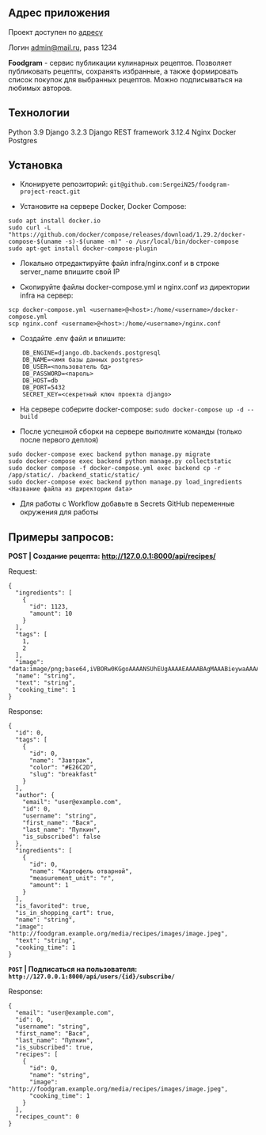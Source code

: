 
## Адрес приложения
Проект доступен по [адресу](https://foodgramsn.ddns.net/recipes)

Логин admin@mail.ru, pass 1234

**Foodgram** - сервис публикации кулинарных рецептов. Позволяет публиковать рецепты, сохранять избранные, а также формировать список покупок для выбранных рецептов. Можно подписываться на любимых авторов.

## Технологии
Python 3.9
Django 3.2.3
Django REST framework 3.12.4
Nginx
Docker
Postgres

## Установка
* Клонируете репозиторий:
`git@github.com:SergeiN25/foodgram-project-react.git`

* Установите на сервере Docker, Docker Compose:
```
sudo apt install docker.io
sudo curl -L "https://github.com/docker/compose/releases/download/1.29.2/docker-compose-$(uname -s)-$(uname -m)" -o /usr/local/bin/docker-compose
sudo apt-get install docker-compose-plugin
```

* Локально отредактируйте файл infra/nginx.conf и в строке server_name впишите свой IP

* Скопируйте файлы docker-compose.yml и nginx.conf из директории infra на сервер:
```
scp docker-compose.yml <username>@<host>:/home/<username>/docker-compose.yml
scp nginx.conf <username>@<host>:/home/<username>/nginx.conf
```

* Cоздайте .env файл и впишите:
```
    DB_ENGINE=django.db.backends.postgresql
    DB_NAME=<имя базы данных postgres>
    DB_USER=<пользователь бд>
    DB_PASSWORD=<пароль>
    DB_HOST=db
    DB_PORT=5432
    SECRET_KEY=<секретный ключ проекта django>
```
* На сервере соберите docker-compose:
`sudo docker-compose up -d --build`

* После успешной сборки на сервере выполните команды (только после первого деплоя)
```
sudo docker-compose exec backend python manage.py migrate
sudo docker-compose exec backend python manage.py collectstatic
sudo docker compose -f docker-compose.yml exec backend cp -r /app/static/. /backend_static/static/
sudo docker-compose exec backend python manage.py load_ingredients <Название файла из директории data>
```
* Для работы с Workflow добавьте в Secrets GitHub переменные окружения для работы

## Примеры запросов:
**POST | Создание рецепта: http://127.0.0.1:8000/api/recipes/**

Request:
```
{
  "ingredients": [
    {
      "id": 1123,
      "amount": 10
    }
  ],
  "tags": [
    1,
    2
  ],
  "image": "data:image/png;base64,iVBORw0KGgoAAAANSUhEUgAAAAEAAAABAgMAAABieywaAAAACVBMVEUAAAD///9fX1/S0ecCAAAACXBIWXMAAA7EAAAOxAGVKw4bAAAACklEQVQImWNoAAAAggCByxOyYQAAAABJRU5ErkJggg==",
  "name": "string",
  "text": "string",
  "cooking_time": 1
}
```

Response:
```
{
  "id": 0,
  "tags": [
    {
      "id": 0,
      "name": "Завтрак",
      "color": "#E26C2D",
      "slug": "breakfast"
    }
  ],
  "author": {
    "email": "user@example.com",
    "id": 0,
    "username": "string",
    "first_name": "Вася",
    "last_name": "Пупкин",
    "is_subscribed": false
  },
  "ingredients": [
    {
      "id": 0,
      "name": "Картофель отварной",
      "measurement_unit": "г",
      "amount": 1
    }
  ],
  "is_favorited": true,
  "is_in_shopping_cart": true,
  "name": "string",
  "image": "http://foodgram.example.org/media/recipes/images/image.jpeg",
  "text": "string",
  "cooking_time": 1
}
```

**`POST` | Подписаться на пользователя: `http://127.0.0.1:8000/api/users/{id}/subscribe/`**

Response:
```
{
  "email": "user@example.com",
  "id": 0,
  "username": "string",
  "first_name": "Вася",
  "last_name": "Пупкин",
  "is_subscribed": true,
  "recipes": [
    {
      "id": 0,
      "name": "string",
      "image": "http://foodgram.example.org/media/recipes/images/image.jpeg",
      "cooking_time": 1
    }
  ],
  "recipes_count": 0
}
```
